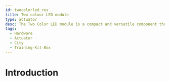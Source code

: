 ```yaml
---
id: twocolorled_res
title: Two colour LED module
type: actuator
desc: The Two Color LED module is a compact and versatile component that features two different-colored LEDs in a single package
tags:
  - Hardware
  - Actuator
  - City
  - Training-Kit-Box
---
```


# Introduction

